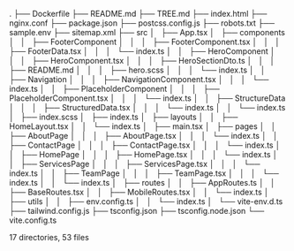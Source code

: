 .
├── Dockerfile
├── README.md
├── TREE.md
├── index.html
├── nginx.conf
├── package.json
├── postcss.config.js
├── robots.txt
├── sample.env
├── sitemap.xml
├── src
│   ├── App.tsx
│   ├── components
│   │   ├── FooterComponent
│   │   │   ├── FooterComponent.tsx
│   │   │   ├── FooterData.tsx
│   │   │   └── index.ts
│   │   ├── HeroComponent
│   │   │   ├── HeroComponent.tsx
│   │   │   ├── HeroSectionDto.ts
│   │   │   ├── README.md
│   │   │   ├── hero.scss
│   │   │   └── index.ts
│   │   ├── Navigation
│   │   │   ├── NavigationComponent.tsx
│   │   │   └── index.ts
│   │   ├── PlaceholderComponent
│   │   │   ├── PlaceholderComponent.tsx
│   │   │   └── index.ts
│   │   ├── StructureData
│   │   │   ├── StructuredData.tsx
│   │   │   └── index.ts
│   │   └── index.ts
│   ├── index.scss
│   ├── index.ts
│   ├── layouts
│   │   ├── HomeLayout.tsx
│   │   └── index.ts
│   ├── main.tsx
│   ├── pages
│   │   ├── AboutPage
│   │   │   ├── AboutPage.tsx
│   │   │   └── index.ts
│   │   ├── ContactPage
│   │   │   ├── ContactPage.tsx
│   │   │   └── index.ts
│   │   ├── HomePage
│   │   │   ├── HomePage.tsx
│   │   │   └── index.ts
│   │   ├── ServicesPage
│   │   │   ├── ServicesPage.tsx
│   │   │   └── index.ts
│   │   ├── TeamPage
│   │   │   ├── TeamPage.tsx
│   │   │   └── index.ts
│   │   └── index.ts
│   ├── routes
│   │   ├── AppRoutes.ts
│   │   ├── BaseRoutes.tsx
│   │   ├── MobileRoutes.tsx
│   │   └── index.ts
│   ├── utils
│   │   ├── env.config.ts
│   │   └── index.ts
│   └── vite-env.d.ts
├── tailwind.config.js
├── tsconfig.json
├── tsconfig.node.json
└── vite.config.ts

17 directories, 53 files

